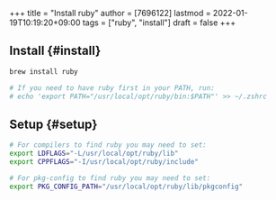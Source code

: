 +++
title = "Install ruby"
author = [7696122]
lastmod = 2022-01-19T10:19:20+09:00
tags = ["ruby", "install"]
draft = false
+++

## Install {#install}

```sh
brew install ruby

# If you need to have ruby first in your PATH, run:
# echo 'export PATH="/usr/local/opt/ruby/bin:$PATH"' >> ~/.zshrc
```


## Setup {#setup}

```sh
# For compilers to find ruby you may need to set:
export LDFLAGS="-L/usr/local/opt/ruby/lib"
export CPPFLAGS="-I/usr/local/opt/ruby/include"

# For pkg-config to find ruby you may need to set:
export PKG_CONFIG_PATH="/usr/local/opt/ruby/lib/pkgconfig"
```
